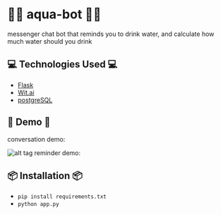 # 🚰🤖 aqua-bot 🚰🤖
messenger chat bot that reminds you to drink water, and calculate how much water should you drink


## 💻 Technologies Used 💻
* [Flask](http://flask.pocoo.org/)
* [Wit.ai](https://wit.ai/)
* [postgreSQL](https://www.postgresql.org/)

## 🤖 Demo 🤖
conversation demo:

![alt tag](https://raw.githubusercontent.com/fr1sk/aqua-bot/master/gif.gif)
reminder demo:



## 📦 Installation 📦
* `pip install requirements.txt`
* `python app.py`

